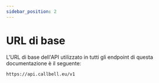 ```yaml
---
sidebar_position: 2
---
```


# URL di base

L'URL di base dell'API utilizzato in tutti gli endpoint di questa documentazione è il seguente:

```
https://api.callbell.eu/v1
```